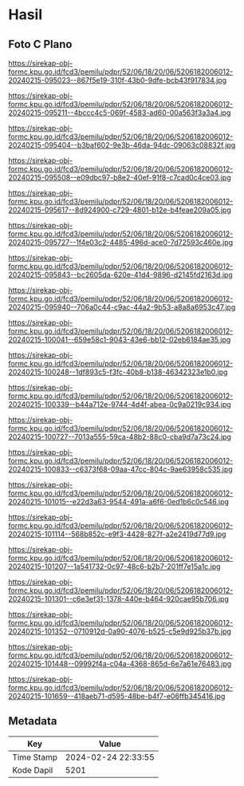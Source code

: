 # Hasil

## Foto C Plano

https://sirekap-obj-formc.kpu.go.id/fcd3/pemilu/pdpr/52/06/18/20/06/5206182006012-20240215-095023--867f5e19-310f-43b0-9dfe-bcb43f917834.jpg

https://sirekap-obj-formc.kpu.go.id/fcd3/pemilu/pdpr/52/06/18/20/06/5206182006012-20240215-095211--4bccc4c5-069f-4583-ad60-00a563f3a3a4.jpg

https://sirekap-obj-formc.kpu.go.id/fcd3/pemilu/pdpr/52/06/18/20/06/5206182006012-20240215-095404--b3baf602-9e3b-46da-94dc-09063c08832f.jpg

https://sirekap-obj-formc.kpu.go.id/fcd3/pemilu/pdpr/52/06/18/20/06/5206182006012-20240215-095508--e09dbc97-b8e2-40ef-91f8-c7cad0c4ce03.jpg

https://sirekap-obj-formc.kpu.go.id/fcd3/pemilu/pdpr/52/06/18/20/06/5206182006012-20240215-095617--8d924900-c729-4801-b12e-b4feae209a05.jpg

https://sirekap-obj-formc.kpu.go.id/fcd3/pemilu/pdpr/52/06/18/20/06/5206182006012-20240215-095727--1f4e03c2-4485-496d-ace0-7d72593c460e.jpg

https://sirekap-obj-formc.kpu.go.id/fcd3/pemilu/pdpr/52/06/18/20/06/5206182006012-20240215-095843--bc2605da-620e-41d4-9896-d2145fd2163d.jpg

https://sirekap-obj-formc.kpu.go.id/fcd3/pemilu/pdpr/52/06/18/20/06/5206182006012-20240215-095940--706a0c44-c9ac-44a2-9b53-a8a8a6953c47.jpg

https://sirekap-obj-formc.kpu.go.id/fcd3/pemilu/pdpr/52/06/18/20/06/5206182006012-20240215-100041--659e58c1-9043-43e6-bb12-02eb6184ae35.jpg

https://sirekap-obj-formc.kpu.go.id/fcd3/pemilu/pdpr/52/06/18/20/06/5206182006012-20240215-100248--1df893c5-f3fc-40b8-b138-46342323e1b0.jpg

https://sirekap-obj-formc.kpu.go.id/fcd3/pemilu/pdpr/52/06/18/20/06/5206182006012-20240215-100339--b44a712e-9744-4d4f-abea-0c9a0219c934.jpg

https://sirekap-obj-formc.kpu.go.id/fcd3/pemilu/pdpr/52/06/18/20/06/5206182006012-20240215-100727--7013a555-59ca-48b2-88c0-cba9d7a73c24.jpg

https://sirekap-obj-formc.kpu.go.id/fcd3/pemilu/pdpr/52/06/18/20/06/5206182006012-20240215-100833--c6373f68-09aa-47cc-804c-9ae63958c535.jpg

https://sirekap-obj-formc.kpu.go.id/fcd3/pemilu/pdpr/52/06/18/20/06/5206182006012-20240215-101015--e22d3a63-9544-491a-a6f6-0ed1b6c0c546.jpg

https://sirekap-obj-formc.kpu.go.id/fcd3/pemilu/pdpr/52/06/18/20/06/5206182006012-20240215-101114--568b852c-e9f3-4428-827f-a2e2419d77d9.jpg

https://sirekap-obj-formc.kpu.go.id/fcd3/pemilu/pdpr/52/06/18/20/06/5206182006012-20240215-101207--1a541732-0c97-48c6-b2b7-201ff7e15a1c.jpg

https://sirekap-obj-formc.kpu.go.id/fcd3/pemilu/pdpr/52/06/18/20/06/5206182006012-20240215-101301--c6e3ef31-1378-440e-b464-920cae95b706.jpg

https://sirekap-obj-formc.kpu.go.id/fcd3/pemilu/pdpr/52/06/18/20/06/5206182006012-20240215-101352--0710912d-0a90-4076-b525-c5e9d925b37b.jpg

https://sirekap-obj-formc.kpu.go.id/fcd3/pemilu/pdpr/52/06/18/20/06/5206182006012-20240215-101448--09992f4a-c04a-4368-865d-6e7a61e76483.jpg

https://sirekap-obj-formc.kpu.go.id/fcd3/pemilu/pdpr/52/06/18/20/06/5206182006012-20240215-101659--418aeb71-d595-48be-b4f7-e06ffb345416.jpg


## Metadata

| Key        | Value               |
| ---------- | ------------------- |
| Time Stamp | 2024-02-24 22:33:55 |
| Kode Dapil | 5201                |



